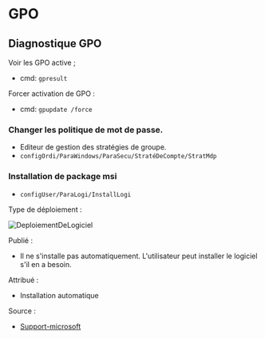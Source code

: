# GPO

## Diagnostique GPO 

Voir les GPO active ;

- cmd: `gpresult`

Forcer activation de GPO :

- cmd: `gpupdate /force`
### Changer les politique de mot de passe.

- Editeur de gestion des stratégies de groupe.
- `configOrdi/ParaWindows/ParaSecu/StratéDeCompte/StratMdp`

### Installation de package msi

- `configUser/ParaLogi/InstallLogi`


Type de déploiement :

![DeploiementDeLogiciel](./images/DeploiementLogiciel.jpg)

 

Publié :

- Il ne s'installe pas automatiquement. L'utilisateur peut installer le logiciel s'il en a besoin.

Attribué :

- Installation automatique

Source :

- [Support-microsoft](https://docs.microsoft.com/fr-FR/troubleshoot/windows-server/group-policy/use-group-policy-to-install-software)